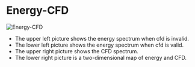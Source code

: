<!-- OFFLINE_Energy-CFD.md --- 
;; 
;; Description: 
;; Author: Hongyi Wu(吴鸿毅)
;; Email: wuhongyi@qq.com 
;; Created: 六 5月  4 22:40:57 2019 (+0800)
;; Last-Updated: 六 5月  4 22:59:31 2019 (+0800)
;;           By: Hongyi Wu(吴鸿毅)
;;     Update #: 2
;; URL: http://wuhongyi.cn -->

# Energy-CFD

![Energy-CFD](/img/EnergyCFD.png)

- The upper left picture shows the energy spectrum when cfd is invalid.
- The lower left picture shows the energy spectrum when cfd is valid.
- The upper right picture shows the CFD spectrum.
- The lower right picture is a two-dimensional map of energy and CFD.

<!--
首先选择能量与CFD二维关联图中bin数。其中 CFD 分 bin 可选择 4096，2084，1024；能量可选择bin数与道址范围。  
之后选择查看通道，然后按 Draw 按钮开始进入计算。
-->



<!-- OFFLINE_Energy-CFD.md ends here -->
